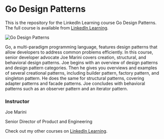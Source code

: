 # Go Design Patterns
This is the repository for the LinkedIn Learning course Go Design Patterns. The full course is available from [LinkedIn Learning][lil-course-url].

![Go Design Patterns][lil-thumbnail-url] 

Go, a multi-paradigm programming language, features design patterns that allow developers to address common problems efficiently. In this course, senior developer advocate Joe Marini covers creation, structural, and behavioral design patterns. Joe begins with an overview of design patterns and design pattern categories. Then he gives you overviews and examples of several creational patterns, including builder pattern, factory pattern, and singleton pattern. He does the same for structural patterns, covering adapter patterns and facade patterns. Joe concludes with behavioral patterns such as an observer pattern and an iterator pattern.


### Instructor

Joe Marini 
                            
Senior Director of Product and Engineering

                            

Check out my other courses on [LinkedIn Learning](https://www.linkedin.com/learning/instructors/joe-marini).

[lil-course-url]: https://www.linkedin.com/learning/go-design-patterns
[lil-thumbnail-url]: https://cdn.lynda.com/course/2880139/2880139-1627493767900-16x9.jpg
